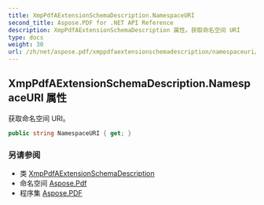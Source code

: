 ```yaml
---
title: XmpPdfAExtensionSchemaDescription.NamespaceURI
second_title: Aspose.PDF for .NET API Reference
description: XmpPdfAExtensionSchemaDescription 属性。获取命名空间 URI
type: docs
weight: 30
url: /zh/net/aspose.pdf/xmppdfaextensionschemadescription/namespaceuri/
---
```

## XmpPdfAExtensionSchemaDescription.NamespaceURI 属性

获取命名空间 URI。

```csharp
public string NamespaceURI { get; }
```

### 另请参阅

* 类 [XmpPdfAExtensionSchemaDescription](../)
* 命名空间 [Aspose.Pdf](../../../aspose.pdf/)
* 程序集 [Aspose.PDF](../../../)